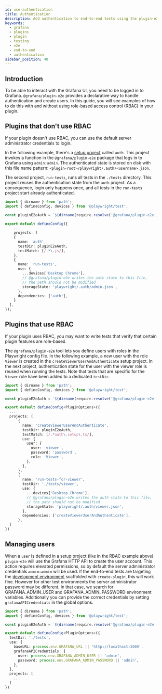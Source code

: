 ```yaml
---
id: use-authentication
title: Authentication
description: Add authentication to end-to-end tests using the plugin-e2e tool.
keywords:
  - grafana
  - plugins
  - plugin
  - testing
  - e2e
  - end-to-end
  - authentication
sidebar_position: 40
---
```


## Introduction

To be able to interact with the Grafana UI, you need to be logged in to Grafana. `@grafana/plugin-e2e` provides a declarative way to handle authentication and create users. In this guide, you will see examples of how to do this with and without using role-based access control (RBAC) in your plugin.

## Plugins that don't use RBAC

If your plugin doesn't use RBAC, you can use the default server administrator credentials to login.

In the following example, there's a [setup project](https://playwright.dev/docs/test-global-setup-teardown#setup-example) called `auth`. This project invokes a function in the `@grafana/plugin-e2e` package that logs in to Grafana using `admin:admin`. The authenticated state is stored on disk with this file name pattern: `<plugin-root>/playwright/.auth/<username>.json`.

The second project, `run-tests`, runs all tests in the `./tests` directory. This project reuses the authentication state from the `auth` project. As a consequence, login only happens once, and all tests in the `run-tests` project start already authenticated.

```ts title="playwright.config.ts"
import { dirname } from 'path';
import { defineConfig, devices } from '@playwright/test';

const pluginE2eAuth = `${dirname(require.resolve('@grafana/plugin-e2e'))}/auth`;

export default defineConfig({
    ...
    projects: [
    {
      name: 'auth',
      testDir: pluginE2eAuth,
      testMatch: [/.*\.js/],
    },
    {
      name: 'run-tests',
      use: {
        ...devices['Desktop Chrome'],
        // @grafana/plugin-e2e writes the auth state to this file,
        // the path should not be modified
        storageState: 'playwright/.auth/admin.json',
      },
      dependencies: ['auth'],
    }
  ],
});
```

## Plugins that use RBAC

If your plugin uses RBAC, you may want to write tests that verify that certain plugin features are role-based.

The `@grafana/plugin-e2e` tool lets you define users with roles in the Playwright config file. In the following example, a new user with the role `Viewer` is created in the `createViewerUserAndAuthenticate` setup project. In the next project, authentication state for the user with the viewer role is reused when running the tests. Note that tests that are specific for the `Viewer` role have been added to a dedicated `testDir`.

```ts title="playwright.config.ts"
import { dirname } from 'path';
import { defineConfig, devices } from '@playwright/test';

const pluginE2eAuth = `${dirname(require.resolve('@grafana/plugin-e2e'))}/auth`;

export default defineConfig<PluginOptions>({
  ...
  projects: [
      {
        name: 'createViewerUserAndAuthenticate',
        testDir: pluginE2eAuth,
        testMatch: [/.*auth\.setup\.ts/],
        use: {
          user: {
            user: 'viewer',
            password: 'password',
            role: 'Viewer',
          },
        },
      },
      {
        name: 'run-tests-for-viewer',
        testDir: './tests/viewer',
        use: {
          ...devices['Desktop Chrome'],
          // @grafana/plugin-e2e writes the auth state to this file,
          // the path should not be modified
          storageState: 'playwright/.auth/viewer.json',
        },
        dependencies: ['createViewerUserAndAuthenticate'],
      },
  ]
})
```

## Managing users

When a `user` is defined in a setup project (like in the RBAC example above) `plugin-e2e` will use the Grafana HTTP API to create the user account. This action requires elevated permissions, so by default the server administrator credentials `admin:admin` will be used. If the end-to-end tests are targeting the [development environment](../set-up/set-up-development-environment.md) scaffolded with `create-plugin`, this will work fine. However for other test environments the server administrator password may be different. In that case, we search for GRAFANA_ADMIN_USER and GRAFANA_ADMIN_PASSWORD environment variables. Additionally you can provide the correct credentials by setting `grafanaAPICredentials` in the global options.

```ts title="playwright.config.ts"
import { dirname } from 'path';
import { defineConfig, devices } from '@playwright/test';

const pluginE2eAuth = `${dirname(require.resolve('@grafana/plugin-e2e'))}/auth`;

export default defineConfig<PluginOptions>({
  testDir: './tests',
  use: {
    baseURL: process.env.GRAFANA_URL || 'http://localhost:3000',
    grafanaAPICredentials: {
      user: process.env.GRAFANA_ADMIN_USER || 'admin',
      password: process.env.GRAFANA_ADMIN_PASSWORD || 'admin',
    },
  },
  projects: [
    ...
  ]
})
```
